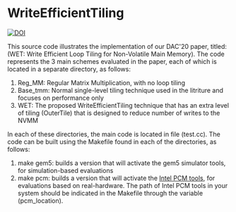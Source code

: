 # WriteEfficientTiling
[![DOI](https://zenodo.org/badge/372949366.svg)](https://zenodo.org/badge/latestdoi/372949366)


This source code illustrates the implementation of our DAC'20 paper, titled: (WET: Write Efficient Loop Tiling for Non-Volatile Main Memory).
The code represents the 3 main schemes evaluated in the paper, each of which is located in a separate directory, as follows:
1. Reg_MM: Regular Matrix Multiplication, with no loop tiling
2. Base_tmm: Normal single-level tiling technique used in the litriture and focuses on performance only
3. WET: The proposed WriteEfficientTiling technique that has an extra level of tiling (OuterTile) that is designed to reduce number of writes to the NVMM


In each of these directories, the main code is located in file (test.cc). The code can be built using the Makefile found in each of the directories, as follows:
1. make gem5: builds a version that will activate the gem5 simulator tools, for simulation-based evaluations
2. make pcm: builds a version that will activate the [Intel PCM tools](https://software.intel.com/content/www/us/en/develop/articles/intel-performance-counter-monitor.html), for evaluations based on real-hardware. The path of Intel PCM tools in your system should be indicated in the Makefile through the variable (pcm_location). 
